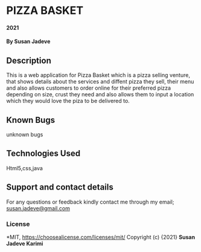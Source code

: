 # PIZZA BASKET
#### 2021
#### By **Susan Jadeve**
## Description
This is a web application for Pizza Basket which is a pizza selling venture, that shows details about the services and diffent pizza they sell, their menu and also allows customers to order online for their preferred pizza depending on size, crust they need and also allows them to input a location which they would love the piza to be delivered to.
## Known Bugs
unknown bugs
## Technologies Used
Html5,css,java
## Support and contact details
For any questions or feedback kindly contact me through my email; susan.jadeve@gmail.com
### License
*MIT, https://choosealicense.com/licenses/mit/
Copyright (c) {2021} **Susan Jadeve Karimi**